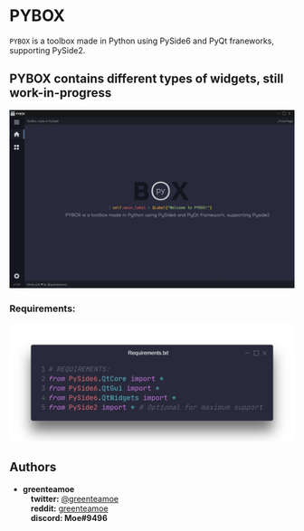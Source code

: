 # PYBOX
``PYBOX`` is a toolbox made in Python using PySide6 and PyQt franeworks, supporting PySide2.
## PYBOX contains different types of widgets, still work-in-progress
![](/github/pybox_sample_closed.png)

### Requirements:
![](/github/requirements_lib.png)

## Authors

* **greenteamoe**  
 **twitter:** [@greenteamoe](https://twitter.com/greenteamoe)  
 **reddit:** [greenteamoe](https://www.reddit.com/user/greenteamoe)  
 **discord: Moe#9496**  
